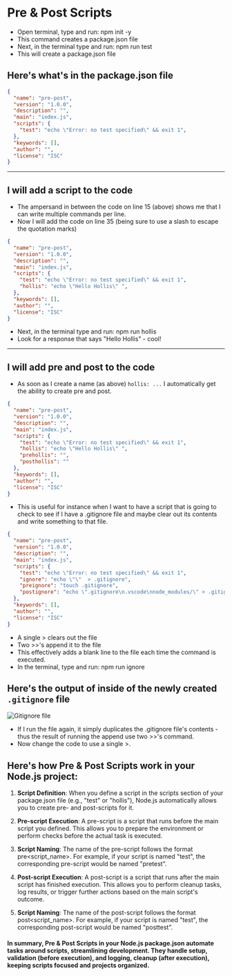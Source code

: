 # Pre & Post Scripts

- Open terminal, type and run: npm init -y
- This command creates a package.json file
- Next, in the terminal type and run: npm run test
- This will create a package.json file
## Here's what's in the package.json file
```json
{
  "name": "pre-post",
  "version": "1.0.0",
  "description": "",
  "main": "index.js",
  "scripts": {
    "test": "echo \"Error: no test specified\" && exit 1",
  },
  "keywords": [],
  "author": "",
  "license": "ISC"
}
```
<hr>

## I will add a script to the code
- The ampersand in between the code on line 15 (above) shows me that I can write multiple commands per line. 
- Now I will add the code on line 35 (being sure to use a slash to escape the quotation marks)
```json
{
  "name": "pre-post",
  "version": "1.0.0",
  "description": "",
  "main": "index.js",
  "scripts": {
    "test": "echo \"Error: no test specified\" && exit 1",
    "hollis": "echo \"Hello Hollis\" ",
  },
  "keywords": [],
  "author": "",
  "license": "ISC"
}
```
- Next, in the terminal type and run: npm run hollis
- Look for a response that says "Hello Hollis" - cool!

 <hr>

## I will add pre and post to the code
- As soon as I create a name (as above) `hollis: ...` I automatically get the ability to create pre and post.
```json
{
  "name": "pre-post",
  "version": "1.0.0",
  "description": "",
  "main": "index.js",
  "scripts": {
    "test": "echo \"Error: no test specified\" && exit 1",
    "hollis": "echo \"Hello Hollis\" ",
    "prehollis": "",
    "posthollis": ""
  },
  "keywords": [],
  "author": "",
  "license": "ISC"
}
```

- This is useful for instance when I want to have a script that is going to check to see if I have a .gitignore file and maybe clear out its contents and write something to that file. 
```json
{
  "name": "pre-post",
  "version": "1.0.0",
  "description": "",
  "main": "index.js",
  "scripts": {
    "test": "echo \"Error: no test specified\" && exit 1",
    "ignore": "echo \"\"  > .gitignore",
    "preignore": "touch .gitignore",
    "postignore": "echo \".gitignore\n.vscode\nnode_modules/\" > .gitignore "
  },
  "keywords": [],
  "author": "",
  "license": "ISC"
}
```
- A single > clears out the file
- Two >>'s append it to the file
- This effectively adds a blank line to the file each time the command is executed.
- In the terminal, type and run: npm run ignore

## Here's the output of inside of the newly created `.gitignore` file
![Gitignore file](https://i.imgur.com/iEcr1ep.png)

- If I run the file again, it simply duplicates the .gitignore file's contents - thus the result of running the append use two >>'s command. 
- Now change the code to use a single >.

## Here's how Pre & Post Scripts work in your Node.js project:

1. **Script Definition**: When you define a script in the scripts section of your package.json file (e.g., "test" or "hollis"), Node.js automatically allows you to create pre- and post-scripts for it.

2. **Pre-script Execution**: A pre-script is a script that runs before the main script you defined. This allows you to prepare the environment or perform checks before the actual task is executed.

3. **Script Naming**: The name of the pre-script follows the format pre<script_name>. For example, if your script is named "test", the corresponding pre-script would be named "pretest".

4. **Post-script Execution**: A post-script is a script that runs after the main script has finished execution. This allows you to perform cleanup tasks, log results, or trigger further actions based on the main script's outcome.

5. **Script Naming**: The name of the post-script follows the format post<script_name>. For example, if your script is named "test", the corresponding post-script would be named "posttest".

#### In summary, Pre & Post Scripts in your Node.js package.json automate tasks around scripts, streamlining development. They handle setup, validation (before execution), and logging, cleanup (after execution), keeping scripts focused and projects organized.